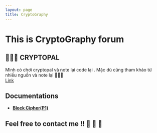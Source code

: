```yaml
---
layout: page
title: CryptoGraphy
---
```

# This is CryptoGraphy forum

 
## 🐣🐣🐣 CRYPTOPAL  
Mình có chơi cryptopal và note lại code lại . Mặc dù cũng tham khảo từ nhiều nguồn và note lại 💬💬💬  
[Link](https://github.com/hacmao/Cryptopal) 

## Documentations  

 - [**Block Cipher(P1)**](https://hacmao.pw/Crypto/AES/readme/)  



## Feel free to contact me !! 🚩  🚩  🚩 
